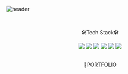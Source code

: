 
![header](https://capsule-render.vercel.app/api?type=Waving&color=gradient&text=Chorong%20Han&fontAlignY=30&fontSize=40&height=250&animation=blinking&desc=당신이%20하는%20일을%20믿으세요✨%20&descAlignY=48)

<br/>

<p align="center">🛠Tech Stack🛠</p>

<div align="center">
<img src="https://img.shields.io/badge/HTML-E34F26?style=flat&logo=html5&logoColor=white"/>
<img src="https://img.shields.io/badge/CSS-1572B6?style=flat&logo=CSS3&logoColor=white"/>
<img src="https://img.shields.io/badge/JQuery-0769AD?style=flat&logo=JQuery&logoColor=white"/>
<img src="https://img.shields.io/badge/Javascript-F7DF1E?style=flat&logo=Javascript&logoColor=white"/>
<img src="https://img.shields.io/badge/React-61DAFB?style=flat&logo=React&logoColor=white"/>
<img src="https://img.shields.io/badge/Node.js-339933?style=flat&logo=Node.js&logoColor=white"/>
</div>

<br/>

<p align="center">🚀<a href="https://choronghan.notion.site/HAN-456115c5e0e049eb95f53220fd348ffd">PORTFOLIO</a></p>

<br/>
<!--
**hanchorong/hanchorong** is a ✨ _special_ ✨ repository because its `README.md` (this file) appears on your GitHub profile.

Here are some ideas to get you started:

- 🔭 I’m currently working on ...
- 🌱 I’m currently learning ...
- 👯 I’m looking to collaborate on ...
- 🤔 I’m looking for help with ...
- 💬 Ask me about ...
- 📫 How to reach me: ...
- 😄 Pronouns: ...
- ⚡ Fun fact: ...
-->
